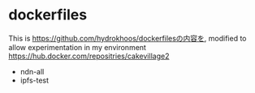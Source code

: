 # dockerfiles
This is https://github.com/hydrokhoos/dockerfilesの内容を, modified to allow experimentation in my environment
https://hub.docker.com/repositries/cakevillage2
- ndn-all
- ipfs-test

